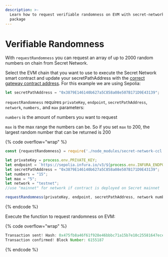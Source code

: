 ```yaml
---
description: >-
  Learn how to request verifiable randomness on EVM with secret-network-ccl npm
  package
---
```


# Verifiable Randomness

With `requestRandomness` you can request an array of up to 2000 random numbers on chain from Secret Network.&#x20;

Select the EVM chain that you want to use to execute the Secret Network smart contract and update your secretPathAddress with the [correct gateway contract address](https://docs.scrt.network/secret-network-documentation/confidential-computing-layer/ethereum-evm-developer-toolkit/supported-networks/evm/evm-testnet/evm-testnet-gateway-contracts). For this example we are using Sepolia:

```javascript
let secretPathAddress = "0x3879E146140b627a5C858a08e507B171D9E43139";
```

`requestRandomness` requires `privateKey`, `endpoint`, `secretPathAddress`, `network`, `numbers,` and `max` parameters:&#x20;

`numbers` is the amount of numbers you want to request

`max` is the max range the numbers can be. So if you set `max` to 200, the largest random number that can be returned is 200

{% code overflow="wrap" %}
```javascript
const {requestRandomness} = require('./node_modules/secret-network-ccl')

let privateKey = process.env.PRIVATE_KEY;
let endpoint = `https://sepolia.infura.io/v3/${process.env.INFURA_ENDPOINT}`;
let secretPathAddress = "0x3879E146140b627a5C858a08e507B171D9E43139";
let numbers = "15";
let max = "5"; 
let network = "testnet";
//use "mainnet" for network if contract is deployed on Secret mainnet

requestRandomness(privateKey, endpoint, secretPathAddress, network numbers, max); 
```
{% endcode %}

Execute the function to request randomness on EVM:

{% code overflow="wrap" %}
```javascript
Transaction sent! Hash: 0x475fb8a46f61f928e46bbbc71a15b7e10c25581647ece64f2538b627f52a0886
Transaction confirmed! Block Number: 6155187
```
{% endcode %}
